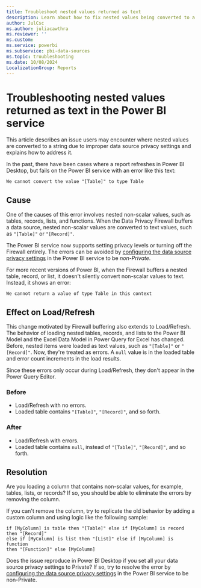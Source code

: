 ```yaml
---
title: Troubleshoot nested values returned as text
description: Learn about how to fix nested values being converted to a string when using improper data source privacy settings.
author: JulCsc
ms.author: juliacawthra
ms.reviewer: ''
ms.custom: 
ms.service: powerbi
ms.subservice: pbi-data-sources
ms.topic: troubleshooting
ms.date: 10/08/2024
LocalizationGroup: Reports
---
```

# Troubleshooting nested values returned as text in the Power BI service

This article describes an issue users may encounter where nested values are converted to a string due to improper data source privacy settings and explains how to address it.

In the past, there have been cases where a report refreshes in Power BI Desktop, but fails on the Power BI service with an error like this text:

```output
We cannot convert the value "[Table]" to type Table
```

## Cause

One of the causes of this error involves nested non-scalar values, such as tables, records, lists, and functions. When the Data Privacy Firewall buffers a data source, nested non-scalar values are converted to text values, such as `"[Table]"` or `"[Record]"`.

The Power BI service now supports setting privacy levels or turning off the Firewall entirely. The errors can be avoided by [configuring the data source privacy settings](https://powerbi.microsoft.com/blog/privacy-levels-for-cloud-data-sources/) in the Power BI service to be *non-Private*.

For more recent versions of Power BI, when the Firewall buffers a nested table, record, or list, it doesn't silently convert non-scalar values to text. Instead, it shows an error:

```output
We cannot return a value of type Table in this context
```

## Effect on Load/Refresh

This change motivated by Firewall buffering also extends to Load/Refresh. The behavior of loading nested tables, records, and lists to the Power BI Model and the Excel Data Model in Power Query for Excel has changed. Before, nested items were loaded as text values, such as `"[Table]"` or `"[Record]"`. Now, they're treated as errors. A `null` value is in the loaded table and error count increments in the load results.

Since these errors only occur during Load/Refresh, they don't appear in the Power Query Editor.

### Before

- Load/Refresh with no errors.
- Loaded table contains `"[Table]"`, `"[Record]"`, and so forth.

### After

- Load/Refresh with errors.
- Loaded table contains `null`, instead of `"[Table]"`, `"[Record]"`, and so forth.

## Resolution

Are you loading a column that contains non-scalar values, for example, tables, lists, or records? If so, you should be able to eliminate the errors by removing the column.

If you can't remove the column, try to replicate the old behavior by adding a custom column and using logic like the following sample:

```output
if [MyColumn] is table then "[Table]" else if [MyColumn] is record then "[Record]" 
else if [MyColumn] is list then "[List]" else if [MyColumn] is function 
then "[Function]" else [MyColumn]
```

Does the issue reproduce in Power BI Desktop if you set all your data source privacy settings to Private? If so, try to resolve the error by [configuring the data source privacy settings](https://powerbi.microsoft.com/blog/privacy-levels-for-cloud-data-sources/) in the Power BI service to be non-Private.
